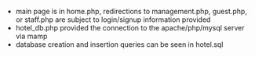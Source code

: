 - main page is in home.php, redirections to management.php, guest.php, or staff.php are subject to login/signup information provided
- hotel_db.php provided the connection to the apache/php/mysql server via mamp
- database creation and insertion queries can be seen in hotel.sql
